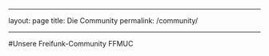 
---
layout: page
title: Die Community
permalink: /community/

---
#Unsere Freifunk-Community FFMUC

